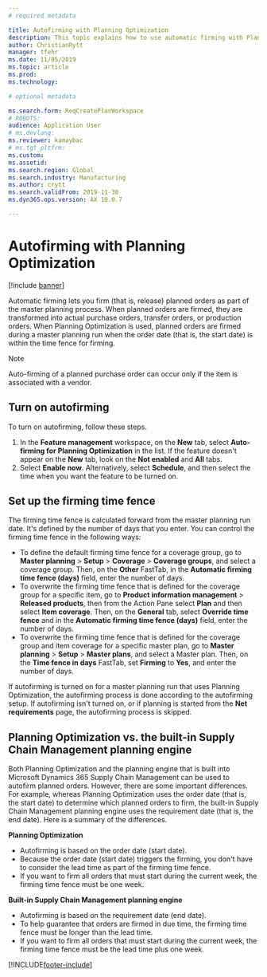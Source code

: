 ```yaml
---
# required metadata

title: Autofirming with Planning Optimization
description: This topic explains how to use automatic firming with Planning Optimization.
author: ChristianRytt
manager: tfehr
ms.date: 11/05/2019
ms.topic: article
ms.prod: 
ms.technology: 

# optional metadata

ms.search.form: ReqCreatePlanWorkspace
# ROBOTS: 
audience: Application User
# ms.devlang: 
ms.reviewer: kamaybac
# ms.tgt_pltfrm: 
ms.custom: 
ms.assetid: 
ms.search.region: Global
ms.search.industry: Manufacturing
ms.author: crytt
ms.search.validFrom: 2019-11-30
ms.dyn365.ops.version: AX 10.0.7

---
```


# Autofirming with Planning Optimization

[!include [banner](../../includes/banner.md)]

Automatic firming lets you firm (that is, release) planned orders as part of the master planning process. When planned orders are firmed, they are transformed into actual purchase orders, transfer orders, or production orders. When Planning Optimization is used, planned orders are firmed during a master planning run when the order date (that is, the start date) is within the time fence for firming.

> [!NOTE]
> Auto-firming of a planned purchase order can occur only if the item is associated with a vendor.

## Turn on autofirming

To turn on autofirming, follow these steps.

1. In the **Feature management** workspace, on the **New** tab, select **Auto-firming for Planning Optimization** in the list. If the feature doesn't appear on the **New** tab, look on the **Not enabled** and **All** tabs.
1. Select **Enable now**. Alternatively, select **Schedule**, and then select the time when you want the feature to be turned on.

## Set up the firming time fence

The firming time fence is calculated forward from the master planning run date. It's defined by the number of days that you enter. You can control the firming time fence in the following ways:

- To define the default firming time fence for a coverage group, go to **Master planning** \> **Setup** \> **Coverage** \> **Coverage groups**, and select a coverage group. Then, on the **Other** FastTab, in the **Automatic firming time fence (days)** field, enter the number of days.
- To overwrite the firming time fence that is defined for the coverage group for a specific item, go to **Product information management** \> **Released products**, then from the Action Pane select **Plan** and then select **Item coverage**. Then, on the **General** tab, select **Override time fence** and in the **Automatic firming time fence (days)** field, enter the number of days.
- To overwrite the firming time fence that is defined for the coverage group and item coverage for a specific master plan, go to **Master planning** \> **Setup** \> **Master plans**, and select a Master plan. Then, on the **Time fence in days** FastTab, set **Firming** to **Yes**, and enter the number of days.

If autofirming is turned on for a master planning run that uses Planning Optimization, the autofirming process is done according to the autofirming setup. If autofirming isn't turned on, or if planning is started from the **Net requirements** page, the autofirming process is skipped.

## Planning Optimization vs. the built-in Supply Chain Management planning engine

Both Planning Optimization and the planning engine that is built into Microsoft Dynamics 365 Supply Chain Management can be used to autofirm planned orders. However, there are some important differences. For example, whereas Planning Optimization uses the order date (that is, the start date) to determine which planned orders to firm, the built-in Supply Chain Management planning engine uses the requirement date (that is, the end date). Here is a summary of the differences.

**Planning Optimization**

- Autofirming is based on the order date (start date).
- Because the order date (start date) triggers the firming, you don't have to consider the lead time as part of the firming time fence.
- If you want to firm all orders that must start during the current week, the firming time fence must be one week.

**Built-in Supply Chain Management planning engine**

- Autofirming is based on the requirement date (end date).
- To help guarantee that orders are firmed in due time, the firming time fence must be longer than the lead time.
- If you want to firm all orders that must start during the current week, the firming time fence must be the lead time plus one week.


[!INCLUDE[footer-include](../../../includes/footer-banner.md)]